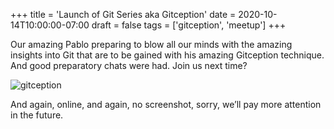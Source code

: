 +++
title = 'Launch of Git Series aka Gitception'
date = 2020-10-14T10:00:00-07:00
draft = false
tags = ['gitception', 'meetup']
+++

Our amazing Pablo preparing to blow all our minds with the amazing insights into Git that are to be gained with his amazing Gitception technique. And good preparatory chats were had. Join us next time?

![gitception](https://codersonlyorg.wordpress.com/wp-content/uploads/2020/10/2020-gitception-1.jpg)

And again, online, and again, no screenshot, sorry, we’ll pay more attention in the future.
